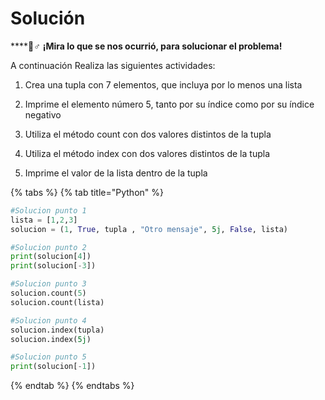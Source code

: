 # Solución

\*\*\*\*🧙♂ **¡Mira lo que se nos ocurrió, para solucionar el problema!**

A continuación Realiza las siguientes actividades:

1. Crea una tupla con 7 elementos, que incluya por lo menos una lista

2. Imprime el elemento número 5, tanto por su índice como por su índice negativo

3. Utiliza el método count con dos valores distintos de la tupla

4. Utiliza el método index con dos valores distintos de la tupla

5. Imprime el valor de la lista dentro de la tupla

{% tabs %}
{% tab title="Python" %}
```python
#Solucion punto 1
lista = [1,2,3]
solucion = (1, True, tupla , "Otro mensaje", 5j, False, lista)

#Solucion punto 2
print(solucion[4])
print(solucion[-3])

#Solucion punto 3
solucion.count(5)
solucion.count(lista)

#Solucion punto 4
solucion.index(tupla)
solucion.index(5j)

#Solucion punto 5
print(solucion[-1])
```
{% endtab %}
{% endtabs %}

